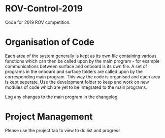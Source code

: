 # ROV-Control-2019
Code for 2019 ROV competition.

# Organisation of Code
Each area of the system generally is kept as its own file containing various functions which can then be called 
upon by the main program - for example communications between surface and onboard is its own file. A set of 
programs in the onboard and surface folders are called upon by the corresponding main program. This way the 
code is organised and each area is kept seperate. Use the development folder to keep and work on new modules 
of code which are yet to be integrated to the main programs.

Log any changes to the main program in the changelog.

# Project Management
Please use the project tab to view to do list and progress
